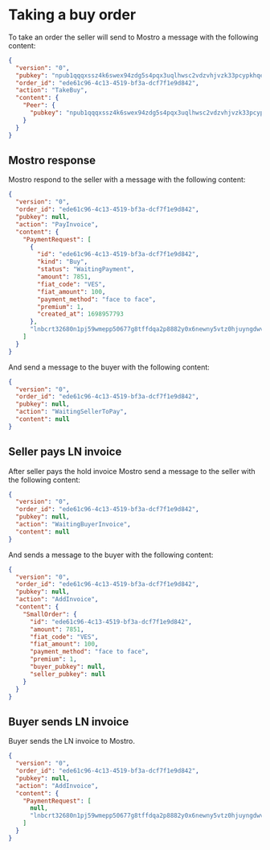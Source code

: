 # Taking a buy order

To take an order the seller will send to Mostro a message with the following content:

```json
{
  "version": "0",
  "pubkey": "npub1qqqxssz4k6swex94zdg5s4pqx3uqlhwsc2vdzvhjvzk33pcypkhqe9aeq2",
  "order_id": "ede61c96-4c13-4519-bf3a-dcf7f1e9d842",
  "action": "TakeBuy",
  "content": {
    "Peer": {
      "pubkey": "npub1qqqxssz4k6swex94zdg5s4pqx3uqlhwsc2vdzvhjvzk33pcypkhqe9aeq2"
    }
  }
}
```

## Mostro response

Mostro respond to the seller with a message with the following content:

```json
{
  "version": "0",
  "order_id": "ede61c96-4c13-4519-bf3a-dcf7f1e9d842",
  "pubkey": null,
  "action": "PayInvoice",
  "content": {
    "PaymentRequest": [
      {
        "id": "ede61c96-4c13-4519-bf3a-dcf7f1e9d842",
        "kind": "Buy",
        "status": "WaitingPayment",
        "amount": 7851,
        "fiat_code": "VES",
        "fiat_amount": 100,
        "payment_method": "face to face",
        "premium": 1,
        "created_at": 1698957793
      },
      "lnbcrt32680n1pj59wmepp50677g8tffdqa2p8882y0x6newny5vtz0hjuyngdwv226nanv4uzsdqqcqzzsxqyz5vqsp5skn973360gp4yhlpmefwvul5hs58lkkl3u3ujvt57elmp4zugp4q9qyyssqw4nzlr72w28k4waycf27qvgzc9sp79sqlw83j56txltz4va44j7jda23ydcujj9y5k6k0rn5ms84w8wmcmcyk5g3mhpqepf7envhdccp72nz6e"
    ]
  }
}
```

And send a message to the buyer with the following content:

```json
{
  "version": "0",
  "order_id": "ede61c96-4c13-4519-bf3a-dcf7f1e9d842",
  "pubkey": null,
  "action": "WaitingSellerToPay",
  "content": null
}
```

## Seller pays LN invoice

After seller pays the hold invoice Mostro send a message to the seller with the following content:

```json
{
  "version": "0",
  "order_id": "ede61c96-4c13-4519-bf3a-dcf7f1e9d842",
  "pubkey": null,
  "action": "WaitingBuyerInvoice",
  "content": null
}
```

And sends a message to the buyer with the following content:

```json
{
  "version": "0",
  "order_id": "ede61c96-4c13-4519-bf3a-dcf7f1e9d842",
  "pubkey": null,
  "action": "AddInvoice",
  "content": {
    "SmallOrder": {
      "id": "ede61c96-4c13-4519-bf3a-dcf7f1e9d842",
      "amount": 7851,
      "fiat_code": "VES",
      "fiat_amount": 100,
      "payment_method": "face to face",
      "premium": 1,
      "buyer_pubkey": null,
      "seller_pubkey": null
    }
  }
}
```

## Buyer sends LN invoice

Buyer sends the LN invoice to Mostro.

```json
{
  "version": "0",
  "order_id": "ede61c96-4c13-4519-bf3a-dcf7f1e9d842",
  "pubkey": null,
  "action": "AddInvoice",
  "content": {
    "PaymentRequest": [
      null,
      "lnbcrt32680n1pj59wmepp50677g8tffdqa2p8882y0x6newny5vtz0hjuyngdwv226nanv4uzsdqqcqzzsxqyz5vqsp5skn973360gp4yhlpmefwvul5hs58lkkl3u3ujvt57elmp4zugp4q9qyyssqw4nzlr72w28k4waycf27qvgzc9sp79sqlw83j56txltz4va44j7jda23ydcujj9y5k6k0rn5ms84w8wmcmcyk5g3mhpqepf7envhdccp72nz6e"
    ]
  }
}
```
